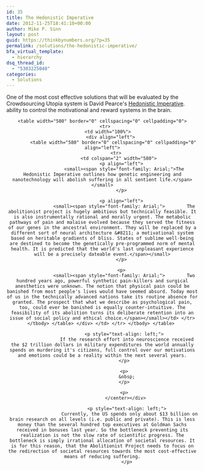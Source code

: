 ```yaml
---
id: 35
title: The Hedonistic Imperative
date: 2012-11-25T18:41:10+00:00
author: Mike P. Sinn
layout: post
guid: https://thinkbynumbers.org/?p=35
permalink: /solutions/the-hedonistic-imperative/
bfa_virtual_template:
  - hierarchy
dsq_thread_id:
  - "5303225040"
categories:
  - Solutions
---
```

One of the most cost effective solutions that will be evaluated by the Crowdsourcing Utopia system is David Pearce's [Hedonistic Imperative](http://web.archive.org/web/20161019211101/https://www.hedweb.com/). ability to control the motivational and reward systems in the brain.

<div align="center">
  <center>
    </p> 
    
    <table width="580" border="0" cellspacing="0" cellpadding="0">
      <tr>
        <td width="100%">
          <div align="left">
            <table width="580" border="0" cellspacing="0" cellpadding="0" align="left">
              <tr>
                <td colspan="2" width="580">
                  <p align="left">
                    <small><span style="font-family: Arial;">The Hedonistic Imperative outlines how genetic engineering and nanotechnology will abolish suffering in all sentient life.</span></small>
                  </p>
                  
                  <p align="left">
                    <small><span style="font-family: Arial;">        The abolitionist project is hugely ambitious but technically feasible. It is also instrumentally rational and morally urgent. The metabolic pathways of pain and malaise evolved because they served the fitness of our genes in the ancestral environment. They will be replaced by a different sort of neural architecture &#8211; a motivational system based on heritable gradients of bliss. States of sublime well-being are destined to become the genetically pre-programmed norm of mental health. It is predicted that the world's last unpleasant experience will be a precisely dateable event.</span></small>
                  </p>
                  
                  <p>
                    <small><span style="font-family: Arial;">        Two hundred years ago, powerful synthetic pain-killers and surgical anesthetics were unknown. The notion that physical pain could be banished from most people's lives would have seemed absurd. Today most of us in the technically advanced nations take its routine absence for granted. The prospect that what we describe as psychological pain, too, could ever be banished is equally counter-intuitive. The feasibility of its abolition turns its deliberate retention into an issue of social policy and ethical choice.</span></small></td> </tr> </tbody> </table> </div> </td> </tr> </tbody> </table> 
                    
                    <p style="text-align: left;">
                      If the research effort into neuroscience received the $2 trillion dollars in military expenditures the world annually spends on murdering it's citizens, full control over our motivations and emotions could be a reality within the next several years.
                    </p>
                    
                    <p>
                      &nbsp;
                    </p>
                    
                    <p>
                      </center></div> 
                      
                      <p style="text-align: left;">
                        Currently, the US spends only about $13 billion on brain research on all levels (i.e. public and private). This is less money than the several hundred top executives at Goldman Sachs received in bonuses last year. So the bottleneck preventing its realization is not the slow rate of scientific progress. The bottleneck is simply irrational allocation of societal resources. It is for this reason, that the Abolitionist Project needs to focus on the redirection of societal resources towards the most cost-effective means of reducing suffering.
                      </p>